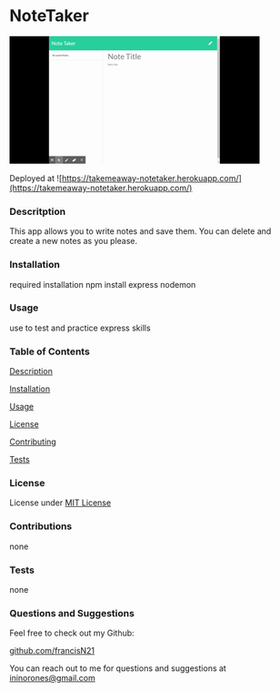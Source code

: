 # NoteTaker

![](./public/assets/picturs/NoteTaker.gif)

Deployed at ![https://takemeaway-notetaker.herokuapp.com/](https://takemeaway-notetaker.herokuapp.com/)

### Descritption

This app allows you to write notes and save them. You can delete and create a new notes as you please.

### Installation

required installation
npm install express nodemon

### Usage

use to test and practice express skills

### Table of Contents

  [Description](###Descritption)

  [Installation](###Installation)

  [Usage](###Usage)

  [License](###License)

  [Contributing](###Contributions)

  [Tests](###Tests)

### License

License under [MIT License](License)

### Contributions

none

### Tests

none

### Questions and Suggestions

Feel free to check out my Github:

[github.com/francisN21](https://github.com/francisN21)

You can reach out to me for questions and suggestions at ininorones@gmail.com

